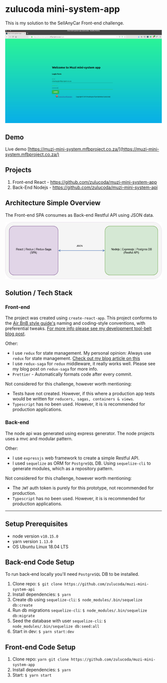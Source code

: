 # zulucoda mini-system-app

This is my solution to the SellAnyCar Front-end challenge.

[![muzi-mini-system](muzi-mini-system.gif)](https://muzi-mini-system.mfbproject.co.za/)

## Demo
Live demo [https://muzi-mini-system.mfbproject.co.za/](https://muzi-mini-system.mfbproject.co.za/)

## Projects
1. Front-end React - https://github.com/zulucoda/muzi-mini-system-app
2. Back-End Nodejs - https://github.com/zulucoda/muzi-mini-system-api

## Architecture Simple Overview
The Front-end SPA consumes as Back-end Restful API using JSON data.

[![muzi-mini-system-simple-architecture](muzi-mini-system-simple-architecture.png)](https://muzi-mini-system.mfbproject.co.za/)

## Solution / Tech Stack
### Front-end
The project was created using `create-react-app`. This project conforms to the [Air BnB style guide's](https://github.com/airbnb/javascript) naming and coding-style conventions, with preferential tweaks. [For more info please see my development tool-belt blog post](https://blog.mfbproject.co.za/2019/01/19/my-current-software-development-tool-belt/).

Other:
* I use `redux` for state management. My personal opinion: Always use `redux` for state management. [Check out my blog article on this](https://blog.mfbproject.co.za/2018/03/11/so-you-want-to-know-what-you-should-test-when-using-react/)
* I use `redux-saga` for `redux` middleware, it really works well. Please see my blog post on `redux-saga` for more info.
* `Prettier` - Automatically formats code after every commit.

Not considered for this challenge, however worth mentioning:
* Tests have not created. However, if this where a production app tests would be written for `reducers, sagas, containers & views`.
* `Typescript` has no been used. However, it is is recommended for production applications.

### Back-end
The node api was generated using express generator. The node projects uses a mvc and modular pattern.

Other:
* I use `expressjs` web framework to create a simple Restful API.
* I used `sequelize` as ORM for `PostgreSQL` DB. Using `sequelize-cli` to generate modules, which as a repository pattern.

Not considered for this challenge, however worth mentioning:
* The `JWT` auth token is purely for this prototype, not recommended for production.
* `Typescript` has no been used. However, it is is recommended for production applications.

---------------------
## Setup Prerequisites
* node version `v10.15.0`
* yarn version `1.13.0`
* OS Ubuntu Linux 18.04 LTS


## Back-end Code Setup
To run back-end locally you'll need `PostgreSQL` DB to be installed.

1. Clone repo: `$ git clone https://github.com/zulucoda/muzi-mini-system-api`
2. Install dependencies: `$ yarn`
3. Create db using `sequelize-cli`: `$ node_modules/.bin/sequelize db:create`
4. Run db migrations `sequelize-cli`: `$ node_modules/.bin/sequelize db:migrate`
5. Seed the database with user `sequelize-cli`: `$ node_modules/.bin/sequelize db:seed:all`
6. Start in dev: `$ yarn start:dev`



## Front-end Code Setup

1. Clone repo: `yarn git clone https://github.com/zulucoda/muzi-mini-system-app`
2. Install dependencies: `$ yarn`
3. Start: `$ yarn start`
